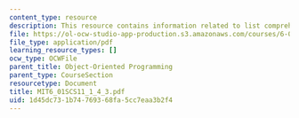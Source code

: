 ```yaml
---
content_type: resource
description: This resource contains information related to list comprehensions.
file: https://ol-ocw-studio-app-production.s3.amazonaws.com/courses/6-01sc-introduction-to-electrical-engineering-and-computer-science-i-spring-2011/1d45dc731b74769368fa5cc7eaa3b2f4_MIT6_01SCS11_1_4_3.pdf
file_type: application/pdf
learning_resource_types: []
ocw_type: OCWFile
parent_title: Object-Oriented Programming
parent_type: CourseSection
resourcetype: Document
title: MIT6_01SCS11_1_4_3.pdf
uid: 1d45dc73-1b74-7693-68fa-5cc7eaa3b2f4
---
```

